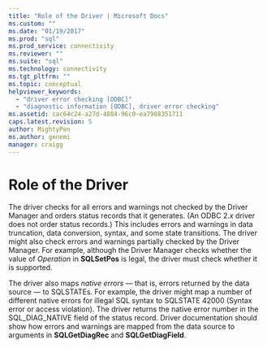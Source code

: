 ```yaml
---
title: "Role of the Driver | Microsoft Docs"
ms.custom: ""
ms.date: "01/19/2017"
ms.prod: "sql"
ms.prod_service: connectivity
ms.reviewer: ""
ms.suite: "sql"
ms.technology: connectivity
ms.tgt_pltfrm: ""
ms.topic: conceptual
helpviewer_keywords: 
  - "driver error checking [ODBC]"
  - "diagnostic information [ODBC], driver error checking"
ms.assetid: cac64c24-a27d-4884-96c0-ea7988351711
caps.latest.revision: 5
author: MightyPen
ms.author: genemi
manager: craigg
---
```

# Role of the Driver
The driver checks for all errors and warnings not checked by the Driver Manager and orders status records that it generates. (An ODBC 2.*x* driver does not order status records.) This includes errors and warnings in data truncation, data conversion, syntax, and some state transitions. The driver might also check errors and warnings partially checked by the Driver Manager. For example, although the Driver Manager checks whether the value of *Operation* in **SQLSetPos** is legal, the driver must check whether it is supported.  
  
 The driver also maps *native errors* — that is, errors returned by the data source — to SQLSTATEs. For example, the driver might map a number of different native errors for illegal SQL syntax to SQLSTATE 42000 (Syntax error or access violation). The driver returns the native error number in the SQL_DIAG_NATIVE field of the status record. Driver documentation should show how errors and warnings are mapped from the data source to arguments in **SQLGetDiagRec** and **SQLGetDiagField**.
